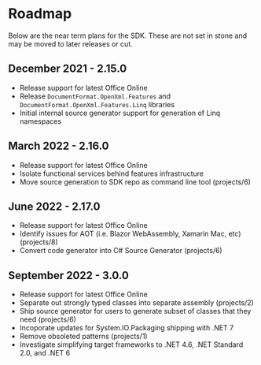 # Roadmap

Below are the near term plans for the SDK. These are not set in stone and may be moved to later releases or cut.

## December 2021 - 2.15.0
- Release support for latest Office Online
- Release `DocumentFormat.OpenXml.Features` and `DocumentFormat.OpenXml.Features.Linq` libraries
- Initial internal source generator support for generation of Linq namespaces

## March 2022 - 2.16.0
- Release support for latest Office Online
- Isolate functional services behind features infrastructure
- Move source generation to SDK repo as command line tool (projects/6)

## June 2022 - 2.17.0
- Release support for latest Office Online
- Identify issues for AOT (i.e. Blazor WebAssembly, Xamarin Mac, etc) (projects/8)
- Convert code generator into C# Source Generator (projects/6)

## September 2022 - 3.0.0
- Release support for latest Office Online
- Separate out strongly typed classes into separate assembly (projects/2)
- Ship source generator for users to generate subset of classes that they need (projects/6)
- Incoporate updates for System.IO.Packaging shipping with .NET 7
- Remove obsoleted patterns (projects/1)
- Investigate simplifying target frameworks to .NET 4.6, .NET Standard 2.0, and .NET 6